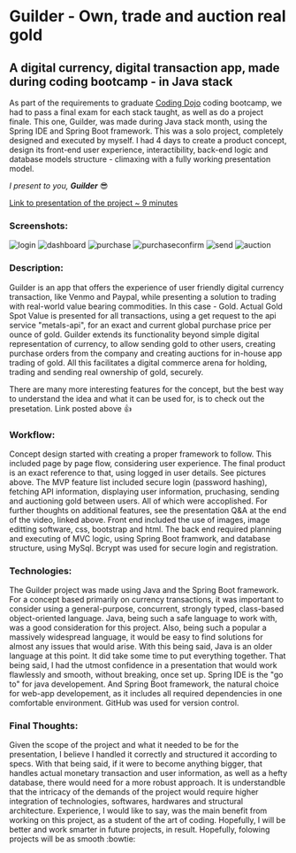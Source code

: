 # Guilder - Own, trade and auction real gold

## A digital currency, digital transaction app, made during coding bootcamp - in Java stack

As part of the requirements to graduate [Coding Dojo](http://codingdojo.com) coding bootcamp, we had to pass a final exam for each stack taught, as well as do a project finale.
This one, Guilder, was made during Java stack month, using the Spring IDE and Spring Boot framework. This was a solo project, completely designed and executed by myself.
I had 4 days to create a product concept, design its front-end user experience, interactibility, back-end logic and database models structure - climaxing with a fully working presentation model.

*I present to you,*
***Guilder*** :sunglasses:

[Link to presentation of the project ~ 9 minutes](https://www.awesomescreenshot.com/video/780238?key=8a293139e2dd80c1ac993b4f4311fc83)

### Screenshots:
![login](https://i.ibb.co/Ln5pQ7q/guilder-screen-cap1.png)
![dashboard](https://i.ibb.co/NpFM0hT/guilder-screen-cap2.png)
![purchase](https://i.ibb.co/4tFQpTd/guilder-screen-cap3.png)
![purchaseconfirm](https://i.ibb.co/dpbT5p1/guilder-screen-cap4.png)
![send](https://i.ibb.co/R2wympB/guilder-screen-cap5.png)
![auction](https://i.ibb.co/W0FPYfR/guilder-screen-cap6.png)



### Description:
Guilder is an app that offers the experience of user friendly digital currency transaction, like Venmo and Paypal, while presenting a solution to trading with real-world value bearing commodities. In this case - Gold.
Actual Gold Spot Value is presented for all transactions, using a get request to the api service "metals-api", for an exact and current global purchase price per ounce of gold. 
Guilder extends its functionality beyond simple digital representation of currency, to allow sending gold to other users, creating purchase orders from the company and creating auctions for in-house app trading of gold.
All this facilitates a digital commerce arena for holding, trading and sending real ownership of gold, securely.

There are many more interesting features for the concept, but the best way to understand the idea and what it can be used for, is to check out the presetation. Link posted above :thumbsup:

### Workflow:
Concept design started with creating a proper framework to follow. This included page by page flow, considering user experience. The final product is an exact reference to that, using logged in user details. See pictures above.
The MVP feature list included secure login (password hashing), fetching API information, displaying user information, pruchasing, sending and auctioning gold between users. All of which were accoplished. 
For further thoughts on additional features, see the presentation Q&A at the end of the video, linked above.
Front end included the use of images, image editting software, css, bootstrap and html. The back end required planning and executing of MVC logic, using Spring Boot framwork, and database structure, using MySql.
Bcrypt was used for secure login and registration. 

### Technologies:
The Guilder project was made using Java and the Spring Boot framework. For a concept based primarily on currency transactions, it was important to consider using a general-purpose, concurrent, strongly typed, class-based object-oriented language.
Java, being such a safe language to work with, was a good consideration for this project. Also, being such a popular a massively widespread language, it would be easy to find solutions for almost any issues that would arise.
With this being said, Java is an older language at this point. It did take some time to put everything together. That being said, I had the utmost confidence in a presentation that would work flawlessly and smooth, without breaking, once set up. 
Spring IDE is the "go to" for java developement. And Spring Boot framework, the natural choice for web-app developement, as it includes all required dependencies in one comfortable environment.
GitHub was used for version control.

### Final Thoughts:
Given the scope of the project and what it needed to be for the presentation, I believe I handled it correctly and structured it according to specs.
With that being said, if it were to become anything bigger, that handles actual monetary transaction and user information, as well as a hefty database, there would need for a more robust approach.
It is understandble that the intricacy of the demands of the project would require higher integration of technologies, softwares, hardwares and structural architecture. 
Experience, I would like to say, was the main benefit from working on this project, as a student of the art of coding. Hopefully, I will be better and work smarter in future projects, in result.
Hopefully, folowing projects will be as smooth :bowtie:
